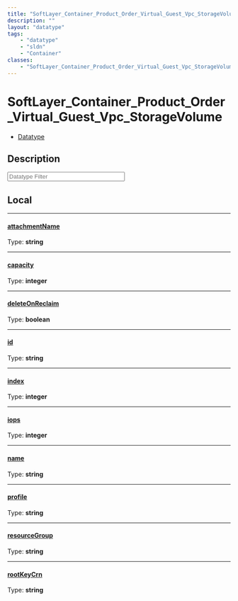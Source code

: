 ```yaml
---
title: "SoftLayer_Container_Product_Order_Virtual_Guest_Vpc_StorageVolume"
description: ""
layout: "datatype"
tags:
    - "datatype"
    - "sldn"
    - "Container"
classes:
    - "SoftLayer_Container_Product_Order_Virtual_Guest_Vpc_StorageVolume"
---
```


# SoftLayer_Container_Product_Order_Virtual_Guest_Vpc_StorageVolume
<div id='service-datatype'>
    <ul id='sldn-reference-tabs'>
        <li id='datatype'> <a href='/reference/datatypes/SoftLayer_Container_Product_Order_Virtual_Guest_Vpc_StorageVolume' >Datatype</a></li>
    </ul>
</div>

## Description 








<!-- Filer BEGIN -->
<div class="view-filters">
        <div class="clearfix">
            <div class="search-input-box">
                <input placeholder="Datatype Filter" onkeyup="titleSearch(inputId='prop-input', divId='properties', elementClass='prop-row')" 
                    type="text" id="prop-input" value="" size="30" maxlength="128" class="form-text">
            </div>
        </div>
</div>
<!-- Filer END -->

<div id="properties" class="content">
<div id="localProperties" class="prop-content" >

## Local
<div class="prop-row">

-----
[attachmentName]: #attachmentname
#### [attachmentName]
  
<span class="type-label">Type: </span>**string**  



</div>
<div class="prop-row">

-----
[capacity]: #capacity
#### [capacity]
  
<span class="type-label">Type: </span>**integer**  



</div>
<div class="prop-row">

-----
[deleteOnReclaim]: #deleteonreclaim
#### [deleteOnReclaim]
  
<span class="type-label">Type: </span>**boolean**  



</div>
<div class="prop-row">

-----
[id]: #id
#### [id]
  
<span class="type-label">Type: </span>**string**  



</div>
<div class="prop-row">

-----
[index]: #index
#### [index]
  
<span class="type-label">Type: </span>**integer**  



</div>
<div class="prop-row">

-----
[iops]: #iops
#### [iops]
  
<span class="type-label">Type: </span>**integer**  



</div>
<div class="prop-row">

-----
[name]: #name
#### [name]
  
<span class="type-label">Type: </span>**string**  



</div>
<div class="prop-row">

-----
[profile]: #profile
#### [profile]
  
<span class="type-label">Type: </span>**string**  



</div>
<div class="prop-row">

-----
[resourceGroup]: #resourcegroup
#### [resourceGroup]
  
<span class="type-label">Type: </span>**string**  



</div>
<div class="prop-row">

-----
[rootKeyCrn]: #rootkeycrn
#### [rootKeyCrn]
  
<span class="type-label">Type: </span>**string**  



</div>
</div>
<!-- LOCAL PROPERTY END -->

</div>


